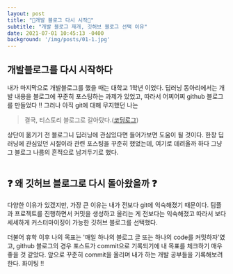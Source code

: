 ```yaml
---
layout: post
title: "🐣개발 블로그 다시 시작🐣"
subtitle: "개발 블로그 재개, 깃허브 블로그 선택 이유"
date: 2021-07-01 10:45:13 -0400
background: '/img/posts/01-1.jpg'
---
```



개발블로그를 다시 시작하다
---------------------------------

내가 마지막으로 개발블로그를 했을 때는 대학교 1학년 이었다.
딥러닝 동아리에서는 개발 내용을 블로그에 꾸준히 포스팅하는 과제가 있었고,
따라서 어찌어찌 github 블로그를 만들었다 !!
그러나 아직 git에 대해 무지했던 나는


> 결국, 티스토리 블로그로 갈아탔다.([코딩로그](https://jumpjump3030.tistory.com/))<br>

상단이 옮기기 전 블로그니 딥러닝에 관심있다면 들어가보면 도움이 될 것이다.
한창 딥러닝에 관심있던 시절이라 관련 포스팅을 꾸준히 했었는데, 여기로 데려올까 하다 그냥 그 블로그 나름의 흔적으로 남겨두기로 했다.<br><br>

❓ 왜 깃허브 블로그로 다시 돌아왔을까 ❓
--------------------------------------

<p>다양한 이유가 있겠지만, 가장 큰 이유는 내가 전보다 git에 익숙해졌기 때문이다.
팀플과 프로젝트를 진행하면서 커밋을 생성하고 올리는 게 전보다는 익숙해졌고 따라서 보다 세세하게 커스터마이징이 가능한 깃허브 블로그를 선택했다. 
</p>
 더불어 휴학 이후 나의 목표는 '매일 하나의 블로그 글 또는 하나의 code를 커밋하자'였고,
github 블로그의 경우 포스트가 commit으로 기록되기에 내 목표를 체크하기 매우 좋을 것 같았다.
앞으로 꾸준히 commit을 올리며 내가 하는 개발 공부들을 기록해보려한다. 화이팅 !!

